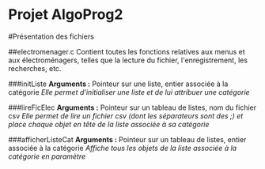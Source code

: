 # Projet AlgoProg2

#Présentation des fichiers

##electromenager.c
Contient toutes les fonctions relatives aux menus et aux électroménagers, telles que la lecture du fichier, l'enregistrement, les recherches, etc.

###initListe
**Arguments :** Pointeur sur une liste, entier associée à la catégorie
*Elle permet d'initialiser une liste et de lui attribuer une catégorie*

###lireFicElec
**Arguments :** Pointeur sur un tableau de listes, nom du fichier csv
*Elle permet de lire un fichier csv (dont les séparateurs sont des ;) et place chaque objet en tête de la liste associée à sa catégorie*

###afficherListeCat
**Arguments :** Pointeur sur un tableau de listes, entier associée à la catégorie
*Affiche tous les objets de la liste associée à la catégorie en paramètre*
